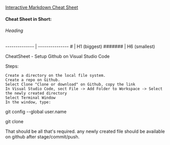 
[Interactive Markdown Cheat Sheet](https://www.markdownguide.org/cheat-sheet/)

#### Cheat Sheet in Short:

###### Heading

-------------- | ---------------
\# | H1 (biggest)
\####### | H6 (smallest)



CheatSheet - Setup Github on Visual Studio Code

Steps:

    Create a directory on the local file system.
    Create a repo on Github.
    Select Clone "Clone or download" on Github, copy the link
    In Visual Studio Code, sect File -> Add Folder to Workspace -> Select the newly created directory
    Select Terminal Window
    In the window, type:

git config --global user.name <github userID>

git clone <URL from github link copied earlier>

That should be all that's required.  any newly created file should be available on github after stage/commit/push.
